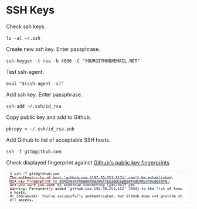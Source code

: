 # SSH Keys

Check ssh keys.

`ls -al ~/.ssh`

Create new ssh key. Enter passphrase.

`ssh-keygen -t rsa -b 4096 -C "YOURGITHUB@EMAIL.NET"`

Test ssh-agent.

`eval "$(ssh-agent -s)"`

Add ssh key. Enter passphrase.

`ssh-add ~/.ssh/id_rsa`

Copy public key and add to Github.

`pbcopy < ~/.ssh/id_rsa.pub`

Add Github to list of acceptable SSH hosts.

`ssh -T git@github.com`

Check displayed fingerprint against [Github's public key fingerprints](https://docs.github.com/en/authentication/keeping-your-account-and-data-secure/githubs-ssh-key-fingerprints)

![Github RSA key fingerprint](github-sshfingerprint.png)
